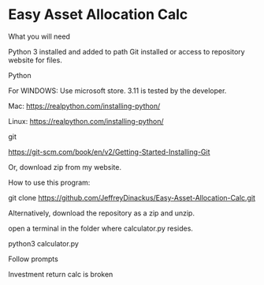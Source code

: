 # Easy Asset Allocation Calc

What you will need

Python 3 installed and added to path
Git installed or access to repository website for files.

Python

For WINDOWS: Use microsoft store. 3.11 is tested by the developer.

Mac: <https://realpython.com/installing-python/>

Linux: <https://realpython.com/installing-python/>

git

<https://git-scm.com/book/en/v2/Getting-Started-Installing-Git>

Or, download zip from my website.

How to use this program:

git clone <https://github.com/JeffreyDinackus/Easy-Asset-Allocation-Calc.git>

Alternatively, download the repository as a zip and unzip.

open a terminal in the folder where calculator.py resides.

python3 calculator.py

Follow prompts

Investment return calc is broken
